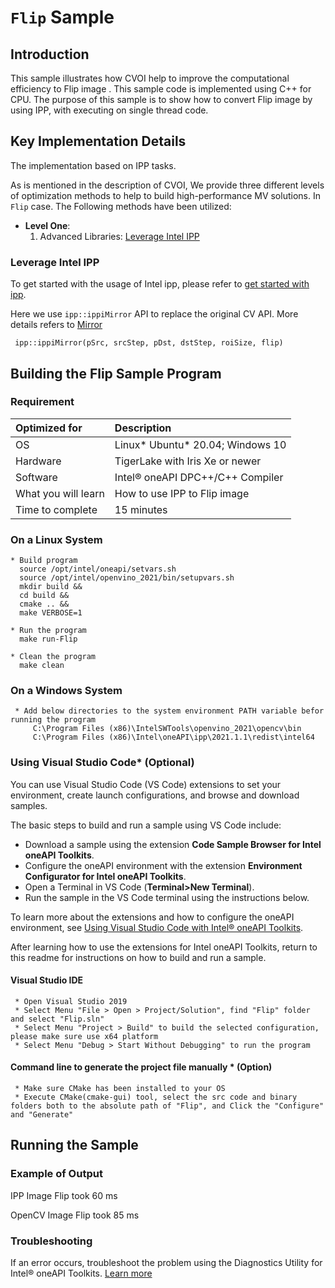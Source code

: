 # `Flip` Sample
## Introduction

This sample illustrates how CVOI help to improve the computational efficiency to Flip image . This sample code is implemented using C++ for CPU. The purpose of this sample is to show how to convert Flip image by using IPP, with executing on single thread code.

## Key Implementation Details
The implementation based on IPP tasks.

As is mentioned in the description of CVOI, We provide three different levels of optimization methods to help to build high-performance MV solutions. In `Flip` case. The Following methods have been utilized:

* **Level One**: 
  1. Advanced Libraries: [Leverage Intel IPP](#leverage-intel-ipp)

### Leverage Intel IPP

To get started with the usage of Intel ipp, please refer to [get started with ipp](https://github.com/intel-innersource/applications.industrial.machine-vision.computer-vision-optimization-toolkit/blob/f89ba55332f0df93732ddb5114812162c6f51826/Optimization-Methodologies/Optimized-Libraries/IppGetStarted).

Here we use `ipp::ippiMirror` API to replace the original CV API. More details refers to [Mirror](https://www.intel.com/content/www/us/en/develop/documentation/ipp-dev-reference/top/volume-2-image-processing/image-geometry-transforms/geometric-transform-functions/mirror.html)

```
 ipp::ippiMirror(pSrc, srcStep, pDst, dstStep, roiSize, flip)
```



## Building the Flip Sample Program

### Requirement

| Optimized for                     | Description
|:---                               |:---
| OS                                | Linux* Ubuntu* 20.04; Windows 10
| Hardware                          | TigerLake with Iris Xe or newer
| Software                          | Intel&reg; oneAPI DPC++/C++ Compiler
| What you will learn               | How to use IPP to Flip image
| Time to complete                  | 15 minutes

### On a Linux System
    * Build program
      source /opt/intel/oneapi/setvars.sh
      source /opt/intel/openvino_2021/bin/setupvars.sh
      mkdir build &&
      cd build &&
      cmake .. &&
      make VERBOSE=1
    
    * Run the program
      make run-Flip
    
    * Clean the program
      make clean

### On a Windows System
     * Add below directories to the system environment PATH variable befor running the program
         C:\Program Files (x86)\IntelSWTools\openvino_2021\opencv\bin
         C:\Program Files (x86)\Intel\oneAPI\ipp\2021.1.1\redist\intel64

### Using Visual Studio Code*  (Optional)

You can use Visual Studio Code (VS Code) extensions to set your environment, create launch configurations, and browse and download samples.

The basic steps to build and run a sample using VS Code include:

 - Download a sample using the extension **Code Sample Browser for Intel oneAPI Toolkits**.
 - Configure the oneAPI environment with the extension **Environment Configurator for Intel oneAPI Toolkits**.
 - Open a Terminal in VS Code (**Terminal>New Terminal**).
 - Run the sample in the VS Code terminal using the instructions below.

To learn more about the extensions and how to configure the oneAPI environment, see
[Using Visual Studio Code with Intel® oneAPI Toolkits](https://software.intel.com/content/www/us/en/develop/documentation/using-vs-code-with-intel-oneapi/top.html).

After learning how to use the extensions for Intel oneAPI Toolkits, return to this readme for instructions on how to build and run a sample.

#### Visual Studio IDE

     * Open Visual Studio 2019
     * Select Menu "File > Open > Project/Solution", find "Flip" folder and select "Flip.sln"
     * Select Menu "Project > Build" to build the selected configuration, please make sure use x64 platform
     * Select Menu "Debug > Start Without Debugging" to run the program

#### Command line to generate the project file manually * (Option)
     * Make sure CMake has been installed to your OS
     * Execute CMake(cmake-gui) tool, select the src code and binary folders both to the absolute path of "Flip", and Click the "Configure" and "Generate"

## Running the Sample

### Example of Output

IPP    Image Flip took 60 ms

OpenCV Image Flip took 85 ms

### Troubleshooting

If an error occurs, troubleshoot the problem using the Diagnostics Utility for Intel® oneAPI Toolkits.
[Learn more](https://www.intel.com/content/www/us/en/develop/documentation/diagnostic-utility-user-guide/top.html)